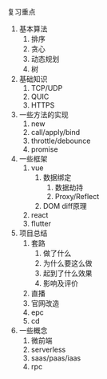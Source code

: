 复习重点
1. 基本算法
    1. 排序
    2. 贪心
    3. 动态规划
    4. 树
2. 基础知识
    1. TCP/UDP
    2. QUIC
    3. HTTPS
3. 一些方法的实现
    1. new
    2. call/apply/bind
    3. throttle/debounce
    4. promise
4. 一些框架
    1. vue
        1. 数据绑定
            1. 数据劫持
            2. Proxy/Reflect
        2. DOM diff原理
    2. react
    3. flutter
5. 项目总结
    1. 套路
        1. 做了什么
        2. 为什么要这么做
        3. 起到了什么效果
        4. 影响及评价
    2. 直播
    3. 官网改造
    4. epc
    5. cd
6. 一些概念
    1. 微前端
    2. serverless
    3. saas/paas/iaas
    4. rpc

